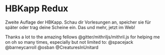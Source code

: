# HBKapp Redux
Zweite Auflage der HBKapp. Schau dir Vorlesungen an, speicher sie für später oder trag deine Scheine ein. Das und mehr, jetzt im Web!

Thanks a lot to the amazing fellows @gitter/mithriljs/mithril.js for helping me on oh so many times, especially but not limited to:
@spacejack
@barneycarroll
@osban
@CreaturesInUnitard